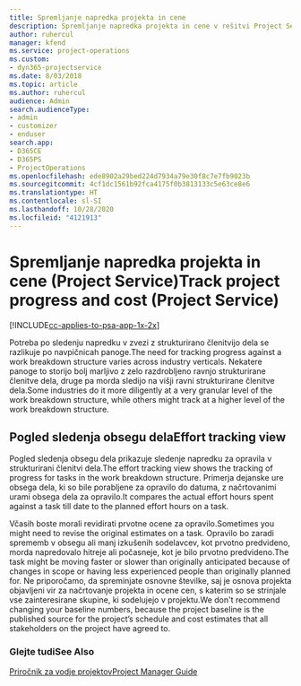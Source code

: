 ```yaml
---
title: Spremljanje napredka projekta in cene
description: Spremljanje napredka projekta in cene v rešitvi Project Service
author: ruhercul
manager: kfend
ms.service: project-operations
ms.custom:
- dyn365-projectservice
ms.date: 8/03/2018
ms.topic: article
ms.author: ruhercul
audience: Admin
search.audienceType:
- admin
- customizer
- enduser
search.app:
- D365CE
- D365PS
- ProjectOperations
ms.openlocfilehash: ede8902a29bed224d7934a79e30f8c7e7fb9023b
ms.sourcegitcommit: 4cf1dc1561b92fca4175f0b3813133c5e63ce8e6
ms.translationtype: HT
ms.contentlocale: sl-SI
ms.lasthandoff: 10/28/2020
ms.locfileid: "4121913"
---
```

# <a name="track-project-progress-and-cost-project-service"></a><span data-ttu-id="e8056-103">Spremljanje napredka projekta in cene (Project Service)</span><span class="sxs-lookup"><span data-stu-id="e8056-103">Track project progress and cost (Project Service)</span></span>

[!INCLUDE[cc-applies-to-psa-app-1x-2x](../includes/cc-applies-to-psa-app-1x-2x.md)]

<span data-ttu-id="e8056-104">Potreba po sledenju napredku v zvezi z strukturirano členitvijo dela se razlikuje po navpičnicah panoge.</span><span class="sxs-lookup"><span data-stu-id="e8056-104">The need for tracking progress against a work breakdown structure varies across industry verticals.</span></span> <span data-ttu-id="e8056-105">Nekatere panoge to storijo bolj marljivo z zelo razdrobljeno ravnjo strukturirane členitve dela, druge pa morda sledijo na višji ravni strukturirane členitve dela.</span><span class="sxs-lookup"><span data-stu-id="e8056-105">Some industries do it more diligently at a very granular level of the work breakdown structure, while others might track at a higher level of the work breakdown structure.</span></span>  
  
## <a name="effort-tracking-view"></a><span data-ttu-id="e8056-106">Pogled sledenja obsegu dela</span><span class="sxs-lookup"><span data-stu-id="e8056-106">Effort tracking view</span></span>  
<span data-ttu-id="e8056-107">Pogled sledenja obsegu dela prikazuje sledenje napredku za opravila v strukturirani členitvi dela.</span><span class="sxs-lookup"><span data-stu-id="e8056-107">The effort tracking view shows the tracking of progress for tasks in the work breakdown structure.</span></span> <span data-ttu-id="e8056-108">Primerja dejanske ure obsega dela, ki so bile porabljene za opravilo do datuma, z načrtovanimi urami obsega dela za opravilo.</span><span class="sxs-lookup"><span data-stu-id="e8056-108">It compares the actual effort hours spent against a task till date to the planned effort hours on a task.</span></span>  
  
<span data-ttu-id="e8056-109">Včasih boste morali revidirati prvotne ocene za opravilo.</span><span class="sxs-lookup"><span data-stu-id="e8056-109">Sometimes you might need to revise the original estimates on a task.</span></span> <span data-ttu-id="e8056-110">Opravilo bo zaradi sprememb v obsegu ali manj izkušenih sodelavcev, kot prvotno predvideno, morda napredovalo hitreje ali počasneje, kot je bilo prvotno predvideno.</span><span class="sxs-lookup"><span data-stu-id="e8056-110">The task might be moving faster or slower than originally anticipated because of changes in scope or having less experienced people than originally planned for.</span></span> <span data-ttu-id="e8056-111">Ne priporočamo, da spreminjate osnovne številke, saj je osnova projekta objavljeni vir za načrtovanje projekta in ocene cen, s katerim so se strinjale vse zainteresirane skupine, ki sodelujejo v projektu.</span><span class="sxs-lookup"><span data-stu-id="e8056-111">We don't recommend changing your baseline numbers, because the project baseline is the published source for the project’s schedule and cost estimates that all stakeholders on the project have agreed to.</span></span>  
  
### <a name="see-also"></a><span data-ttu-id="e8056-112">Glejte tudi</span><span class="sxs-lookup"><span data-stu-id="e8056-112">See Also</span></span>  
 [<span data-ttu-id="e8056-113">Priročnik za vodje projektov</span><span class="sxs-lookup"><span data-stu-id="e8056-113">Project Manager Guide</span></span>](../psa/project-manager-guide.md)
